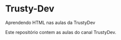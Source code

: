 # Trusty-Dev
Aprendendo HTML nas aulas da TrustyDev

Este repositório contem as aulas do canal TrustyDev.
